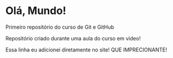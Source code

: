 # Olá, Mundo!
Primeiro repositório do curso de Git e GitHub

Repositório criado durante uma aula do curso em video!

Essa linha eu adicionei diretamente no site! QUE IMPRECIONANTE!
